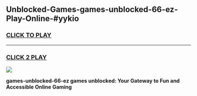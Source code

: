 
## Unblocked-Games-games-unblocked-66-ez-Play-Online-#yykio
<h3>
<a href="https://premium.freeplayer.one?title=games-unblocked-66-ez&ref=27F">CLICK TO PLAY</a></h3>
<hr>

<h3>
<a href="https://premium.freeplayer.one?title=games-unblocked-66-ez&ref=27F">CLICK 2 PLAY</a>
  
</h3>

<a href="https://premium.freeplayer.one?title=games-unblocked-66-ez&ref=27F"><img src="https://clearcache.store/games.png"></a>


**games-unblocked-66-ez games unblocked: Your Gateway to Fun and Accessible Online Gaming**

